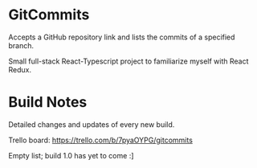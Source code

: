 # GitCommits
Accepts a GitHub repository link and lists the commits of a specified branch.

Small full-stack React-Typescript project to familiarize myself with React Redux.

# Build Notes
Detailed changes and updates of every new build.

Trello board: https://trello.com/b/7pyaOYPG/gitcommits

Empty list; build 1.0 has yet to come :]
